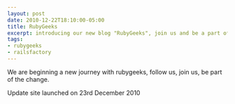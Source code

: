 ```yaml
---
layout: post
date: 2010-12-22T18:10:00-05:00
title: RubyGeeks
excerpt: introducing our new blog "RubyGeeks", join us and be a part of the change.
tags:
- rubygeeks
- railsfactory
---
```

We are beginning a new journey with rubygeeks, follow us, join us, be part of the change.

Update
site launched on 23rd December 2010


